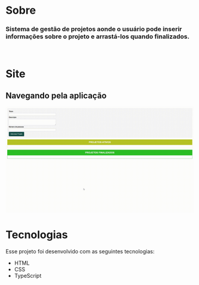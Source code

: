 # <b>Sobre</b>

 <h3>Sistema de gestão de projetos aonde o usuário pode inserir informações sobre o projeto e arrastá-los quando finalizados.</h3>

<br>

# <b>Site</b>

## Navegando pela aplicação

<img src="img/site-preview.gif">

# <b>Tecnologias</b>

Esse projeto foi desenvolvido com as seguintes tecnologias:

<ul>
<li>HTML</li>
<li>CSS</li>
<li>TypeScript</li>
</ul>
